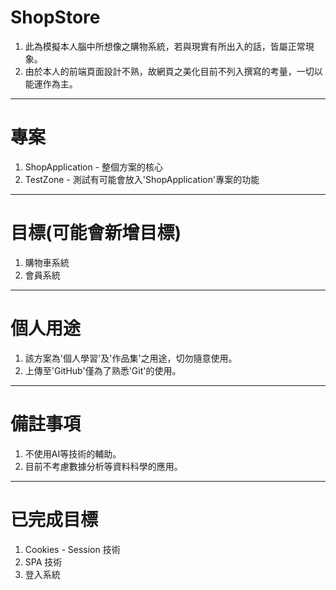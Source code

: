 # ShopStore
1. 此為模擬本人腦中所想像之購物系統，若與現實有所出入的話，皆屬正常現象。
2. 由於本人的前端頁面設計不熟，故網頁之美化目前不列入撰寫的考量，一切以能運作為主。
---------------------------------------
# 專案
1. ShopApplication - 整個方案的核心
2. TestZone - 測試有可能會放入'ShopApplication'專案的功能
---------------------------------------
# 目標(可能會新增目標)
1. 購物車系統
2. 會員系統
---------------------------------------
# 個人用途
1. 該方案為'個人學習'及'作品集'之用途，切勿隨意使用。
2. 上傳至'GitHub'僅為了熟悉'Git'的使用。
---------------------------------------
# 備註事項
1. 不使用AI等技術的輔助。
2. 目前不考慮數據分析等資料科學的應用。



***************************************
# 已完成目標
1. Cookies - Session 技術
2. SPA 技術
3. 登入系統
